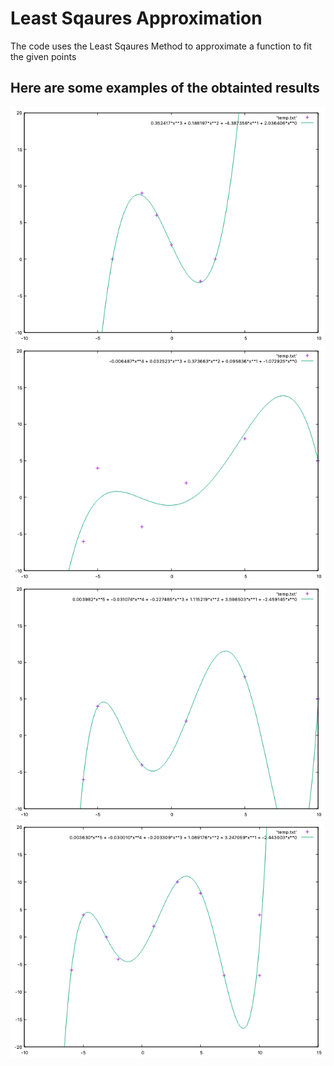 # Least Sqaures Approximation
The code uses the Least Sqaures Method to approximate a function to fit the given points


## Here are some examples of the obtainted results

![First function](1.png)
![Second function](2.png)
![Third function](3.png)
![Fourth function](4.png)
